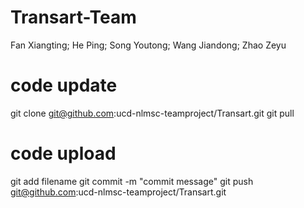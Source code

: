 # Transart-Team
Fan Xiangting; He Ping; Song Youtong; Wang Jiandong; Zhao Zeyu
# code update
git clone git@github.com:ucd-nlmsc-teamproject/Transart.git
git pull
# code upload
git add filename
git commit -m "commit message"
git push git@github.com:ucd-nlmsc-teamproject/Transart.git
